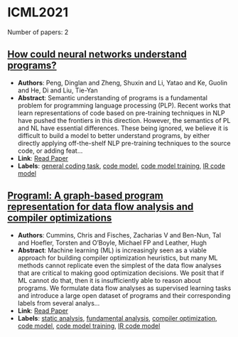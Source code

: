 # ICML2021

Number of papers: 2

## [How could neural networks understand programs?](paper_1.md)
- **Authors**: Peng, Dinglan and Zheng, Shuxin and Li, Yatao and Ke, Guolin and He, Di and Liu, Tie-Yan
- **Abstract**: Semantic understanding of programs is a fundamental problem for programming language processing (PLP). Recent works that learn representations of code based on pre-training techniques in NLP have pushed the frontiers in this direction. However, the semantics of PL and NL have essential differences. These being ignored, we believe it is difficult to build a model to better understand programs, by either directly applying off-the-shelf NLP pre-training techniques to the source code, or adding feat...
- **Link**: [Read Paper](https://arxiv.org/abs/2105.04297)
- **Labels**: [general coding task](../../labels/general_coding_task.md), [code model](../../labels/code_model.md), [code model training](../../labels/code_model_training.md), [IR code model](../../labels/IR_code_model.md)

## [Programl: A graph-based program representation for data flow analysis and compiler optimizations](paper_2.md)
- **Authors**: Cummins, Chris and Fisches, Zacharias V and Ben-Nun, Tal and Hoefler, Torsten and O’Boyle, Michael FP and Leather, Hugh
- **Abstract**: Machine learning (ML) is increasingly seen as a viable approach for building compiler optimization heuristics, but many ML methods cannot replicate even the simplest of the data flow analyses that are critical to making good optimization decisions. We posit that if ML cannot do that, then it is insufficiently able to reason about programs. We formulate data flow analyses as supervised learning tasks and introduce a large open dataset of programs and their corresponding labels from several analys...
- **Link**: [Read Paper](https://arxiv.org/abs/2105.04297)
- **Labels**: [static analysis](../../labels/static_analysis.md), [fundamental analysis](../../labels/fundamental_analysis.md), [compiler optimization](../../labels/compiler_optimization.md), [code model](../../labels/code_model.md), [code model training](../../labels/code_model_training.md), [IR code model](../../labels/IR_code_model.md)

